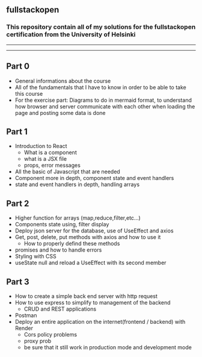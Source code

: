 ## fullstackopen

### This repository contain all of my solutions for the fullstackopen certification from the University of Helsinki

---
---

## Part 0

- General informations about the course
- All of the fundamentals that I have to know in order to be able to take this course
- For the exercise part: Diagrams to do in mermaid format, to understand how browser and server communicate with each other when loading the page and posting some data is done

## Part 1


- Introduction to React
  - What is a component
  - what is a JSX file
  - props, error messages
- All the basic of Javascript that are needed
- Component more in depth, component state and event handlers
- state and event handlers in depth, handling arrays

## Part 2

- Higher function for arrays (map,reduce,filter,etc...)
- Components state using, filter display 
- Deploy json server for the database, use of UseEffect and axios 
- Get, post, delete, put methods with axios and how to use it
  - How to properly defind these methods 
- promises and how to handle errors
- Styling with CSS
- useState null and reload a UseEffect with its second member  

## Part 3

- How to create a simple back end server with http request
- How to use express to simplify to management of the backend
  - CRUD and REST applications
- Postman
- Deploy an entire application on the internet(frontend / backend) with Render
  - Cors policy problems
  - proxy prob
  - be sure that it still work in production mode and development mode 
